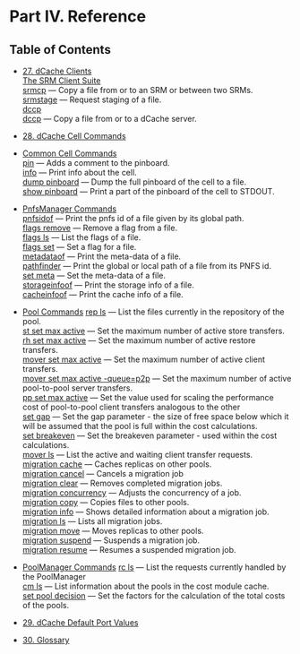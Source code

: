 Part IV. Reference
==================

Table of Contents
------------------

+ [27. dCache Clients](rf-clients-srm.md)   
[The SRM Client Suite](rf-clients-srm.md#the-srm-client-suite)  
[srmcp](rf-clients-srm.md#srmcp) — Copy a file from or to an SRM or between two SRMs.  
[srmstage](rf-clients-srm.md#srmstage) — Request staging of a file.  
[dccp](rf-clients-srm.md#dccp)  
[dccp](rf-clients-srm.md#dccp) — Copy a file from or to a dCache server.  

+ [28. dCache Cell Commands](rf-cc-common.md)   
+ [Common Cell Commands](rf-cc-common.md)  
[pin](rf-cc-common.md#pin) — Adds a comment to the pinboard.  
[info](rf-cc-common.md#info) — Print info about the cell.  
[dump pinboard](rf-cc-common.md#dump-inboard) — Dump the full pinboard of the cell to a file.  
[show pinboard](rf-cc-common.md#show-pinboard) — Print a part of the pinboard of the cell to STDOUT.   

+ [PnfsManager Commands](rf-cc-pnfsm.md)     
[pnfsidof](rf-cc-pnfsm.md)  — Print the pnfs id of a file given by its global path.   
[flags remove](rf-cc-pnfsm.md)  — Remove a flag from a file.   
[flags ls](rf-cc-pnfsm.md)  — List the flags of a file.   
[flags set](rf-cc-pnfsm.md) — Set a flag for a file.   
[metadataof](rf-cc-pnfsm.md)  — Print the meta-data of a file.   
[pathfinder](rf-cc-pnfsm.md)  — Print the global or local path of a file from its PNFS id.    
[set meta](rf-cc-pnfsm.md)  — Set the meta-data of a file.  
[storageinfoof](rf-cc-pnfsm.md)  — Print the storage info of a file.     
[cacheinfoof](rf-cc-pnfsm.md)  — Print the cache info of a file.    

+ [Pool Commands](rf-cc-pool.md)
[rep ls](rf-cc-pool.md#rep-ls) — List the files currently in the repository of the pool.    
[st set max active](rf-cc-pool.md#st-set-max-active) — Set the maximum number of active store transfers.   
[rh set max active](rf-cc-pool.md#rh-set-max-active) — Set the maximum number of active restore transfers.    
[mover set max active](rf-cc-pool.md#mover-set-max-active) — Set the maximum number of active client transfers.     
[mover set max active -queue=p2p](rf-cc-pool.md#mover-set-max-active-queuep2p) — Set the maximum number of active pool-to-pool server transfers.    
[pp set max active](rf-cc-pool.md#pp-set-max-active) — Set the value used for scaling the performance cost of pool-to-pool client transfers analogous to the other  
[set gap](rf-cc-pool.md#set-gap)    — Set the gap parameter - the size of free space below which it will be assumed that the pool is full within the cost calculations.     
[set breakeven](rf-cc-pool.md#set-breakeven)   — Set the breakeven parameter - used within the cost calculations.  
[mover ls](rf-cc-pool.md#mover-ls)    — List the active and waiting client transfer requests.    
[migration cache](rf-cc-pool.md#migration-cache)    — Caches replicas on other pools.  
[migration cancel](rf-cc-pool.md#migration-cancel)    — Cancels a migration job     
[migration clear](rf-cc-pool.md#migration-clear)    — Removes completed migration jobs.    
[migration concurrency](rf-cc-pool.md#migration-concurrency)   — Adjusts the concurrency of a job.     
[migration copy](rf-cc-pool.md#migration-copy)    — Copies files to other pools.    
[migration info](rf-cc-pool.md#migration-info)   — Shows detailed information about a migration job.    
[migration ls](rf-cc-pool.md#migration-ls)   — Lists all migration jobs.       
[migration move](rf-cc-pool.md#migration-move)   — Moves replicas to other pools.   
[migration suspend](rf-cc-pool.md#migration-suspend)   — Suspends a migration job.  
[migration resume](rf-cc-pool.md#migration-resume)   — Resumes a suspended migration job.  

+ [PoolManager Commands](rf-cc-pm.md)
[rc ls](rf-cc-pm.md#rc-ls) — List the requests currently handled by the PoolManager  
[cm ls](rf-cc-pm.md#cm-ls) — List information about the pools in the cost module cache.   
[set pool decision](rf-cc-pm.md#set-pool-decision) — Set the factors for the calculation of the total costs of the pools.   

+ [29. dCache Default Port Values](rf-ports.md)  

+ [30. Glossary](rf-glossary.md)  
